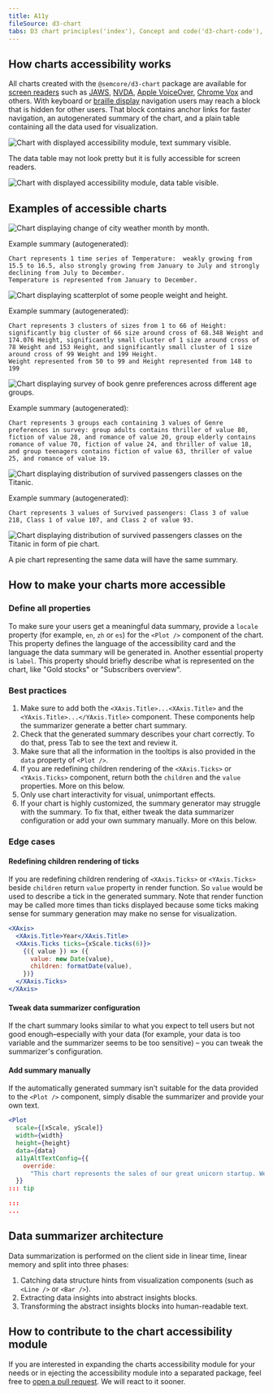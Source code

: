 ```yaml
---
title: A11y
fileSource: d3-chart
tabs: D3 chart principles('index'), Concept and code('d3-chart-code'), API('d3-chart-api'), A11y('d3-chart-a11y'), Changelog('d3-chart-changelog')
---
```


## How charts accessibility works

All charts created with the `@semcore/d3-chart` package are available for [screen readers](https://en.wikipedia.org/wiki/Screen_reader) such as [JAWS](https://www.freedomscientific.com/Products/software/JAWS/), [NVDA](https://www.nvaccess.org/), [Apple VoiceOver](https://www.apple.com/accessibility/vision/), [Chrome Vox](https://support.google.com/chromebook/answer/7031755) and others. With keyboard or [braille display](https://en.wikipedia.org/wiki/Refreshable_braille_display) navigation users may reach a block that is hidden for other users. That block contains anchor links for faster navigation, an autogenerated summary of the chart, and a plain table containing all the data used for visualization.

![Chart with displayed accessibility module, text summary visible.](static/charts-a11y-stocks-summary.png)

The data table may not look pretty but it is fully accessible for screen readers.

![Chart with displayed accessibility module, data table visible.](static/charts-a11y-stocks-data-table.png)

## Examples of accessible charts

![Chart displaying change of city weather month by month.](static/charts-a11y-city-weather.png)

Example summary (autogenerated):

```
Chart represents 1 time series of Temperature:  weakly growing from 15.5 to 16.5, also strongly growing from January to July and strongly declining from July to December.
Temperature is represented from January to December.
```

![Chart displaying scatterplot of some people weight and height.](static/charts-a11y-weight-height.png)

Example summary (autogenerated):

```
Chart represents 3 clusters of sizes from 1 to 66 of Height: significantly big cluster of 66 size around cross of 68.348 Weight and 174.076 Height, significantly small cluster of 1 size around cross of 78 Weight and 153 Height, and significantly small cluster of 1 size around cross of 99 Weight and 199 Height.
Weight represented from 50 to 99 and Height represented from 148 to 199
```

![Chart displaying survey of book genre preferences across different age groups.](static/charts-a11y-books.png)

Example summary (autogenerated):

```
Chart represents 3 groups each containing 3 values of Genre preferences in survey: group adults contains thriller of value 80, fiction of value 28, and romance of value 20, group elderly contains romance of value 70, fiction of value 24, and thriller of value 18, and group teenagers contains fiction of value 63, thriller of value 25, and romance of value 19.
```

![Chart displaying distribution of survived passengers classes on the Titanic.](static/charts-a11y-titanic.png)

Example summary (autogenerated):

```
Chart represents 3 values of Survived passengers: Class 3 of value 218, Class 1 of value 107, and Class 2 of value 93.
```

![Chart displaying distribution of survived passengers classes on the Titanic in form of pie chart.](static/charts-a11y-titanic-pie.png)

A pie chart representing the same data will have the same summary.

## How to make your charts more accessible

### Define all properties

To make sure your users get a meaningful data summary, provide a `locale` property (for example, `en`, `zh` or `es`) for the `<Plot />` component of the chart. This property defines the language of the accessibility card and the language the data summary will be generated in. Another essential property is `label`. This property should briefly describe what is represented on the chart, like "Gold stocks" or "Subscribers overview".

### Best practices

1. Make sure to add both the `<XAxis.Title>...<XAxis.Title>` and the `<YAxis.Title>...</YAxis.Title>` component. These components help the summarizer generate a better chart summary.
2. Check that the generated summary describes your chart correctly. To do that, press Tab to see the text and review it.
3. Make sure that all the information in the tooltips is also provided in the `data` property of `<Plot />`.
4. If you are redefining children rendering of the `<XAxis.Ticks>` or `<YAxis.Ticks>` component, return both the `children` and the `value` properties. More on this below.
5. Only use chart interactivity for visual, unimportant effects.
6. If your chart is highly customized, the summary generator may struggle with the summary. To fix that, either tweak the data summarizer configuration or add your own summary manually. More on this below.

### Edge cases

#### Redefining children rendering of ticks

If you are redefining children rendering of `<XAxis.Ticks>` or `<YAxis.Ticks>` beside `children` return `value` property in render function. So `value` would be used to describe a tick in the generated summary. Note that render function may be called more times than ticks displayed because some ticks making sense for summary generation may make no sense for visualization.

```jsx
<XAxis>
  <XAxis.Title>Year</XAxis.Title>
  <XAxis.Ticks ticks={xScale.ticks(6)}>
    {({ value }) => ({
      value: new Date(value),
      children: formatDate(value),
    })}
  </XAxis.Ticks>
</XAxis>
```

#### Tweak data summarizer configuration

If the chart summary looks similar to what you expect to tell users but not good enough–especially with your data (for example, your data is too variable and the summarizer seems to be too sensitive) – you can tweak the summarizer's configuration.

<TypesView type="PlotSummarizerConfig" :types={...types} />

#### Add summary manually

If the automatically generated summary isn’t suitable for the data provided to the `<Plot />` component, simply disable the summarizer and provide your own text.

```jsx
<Plot
  scale={[xScale, yScale]}
  width={width}
  height={height}
  data={data}
  a11yAltTextConfig={{
    override:
      "This chart represents the sales of our great unicorn startup. We haven't sold anything.",
  }}
::: tip

:::
...
```

## Data summarizer architecture

Data summarization is performed on the client side in linear time, linear memory and split into three phases:

1. Catching data structure hints from visualization components (such as `<Line />` or `<Bar />`).
2. Extracting data insights into abstract insights blocks.
3. Transforming the abstract insights blocks into human-readable text.

## How to contribute to the chart accessibility module

If you are interested in expanding the charts accessibility module for your needs or in ejecting the accessibility module into a separated package, feel free to [open a pull request](https://github.com/semrush/intergalactic/tree/master/semcore/d3-chart/src/a11y). We will react to it sooner.

<script setup>import { data as types } from '@types.data.ts';</script>